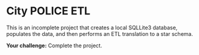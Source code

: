 # City POLICE ETL

This is an incomplete project that creates a local SQLLite3 database, populates the data, and then performs an ETL translation to a star schema.

**Your challenge:** Complete the project.
